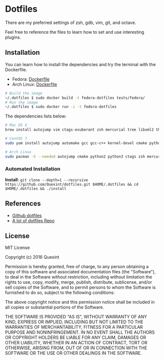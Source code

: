 # Dotfiles

There are my preferred settings of zsh, gdb, vim, git, and octave.

Feel free to reference the files to learn how to set and use interesting plugins.

## Installation

You can learn how to install the dependencies and try the terminal with the Dockerfile.

- Fedora: [Dockerfile](tests/fedora/Dockerfile)
- Arch Linux: [Dockerfile](tests/archlinux/Dockerfile)

```bash
# Build the image
~/.dotfiles $ sudo docker build -t fedora-dotfiles tests/fedora/
# Run the image
~/.dotfiles $ sudo docker run -i -t fedora-dotfiles
```

The dependencies lists below:

```bash
# Mac OS X
brew install autojump vim ctags-exuberant zsh mercurial tree libxml2 thefuck && easy_install pygments

# CentOS 7
sudo yum install autojump automake gcc gcc-c++ kernel-devel cmake python-devel python3-devel cmake ctags zsh hg tree libxml2 git vim vim-X11; easy_install pygments

# Arch Linux
sudo pacman -S --needed autojump cmake python2 python3 ctags zsh mercurial tree cscope python2-setuptools python3-setuptools clang openmp
```

### Automated Installation

**Install**: `git clone --depth=1 --recursive https://github.com/Quexint/dotfiles.git $HOME/.dotfiles && cd $HOME/.dotfiles && ./install`

## References

- [Github dotfiles](https://dotfiles.github.io/)
- [A lot of dotfiles Repo](https://github.com/search?o=desc&q=dotfiles&s=stars&type=Repositories&utf8=%E2%9C%93)

## License

MIT License

Copyright (c) 2016 Quexint

Permission is hereby granted, free of charge, to any person obtaining a copy
of this software and associated documentation files (the "Software"), to deal
in the Software without restriction, including without limitation the rights
to use, copy, modify, merge, publish, distribute, sublicense, and/or sell
copies of the Software, and to permit persons to whom the Software is
furnished to do so, subject to the following conditions:

The above copyright notice and this permission notice shall be included in all
copies or substantial portions of the Software.

THE SOFTWARE IS PROVIDED "AS IS", WITHOUT WARRANTY OF ANY KIND, EXPRESS OR
IMPLIED, INCLUDING BUT NOT LIMITED TO THE WARRANTIES OF MERCHANTABILITY,
FITNESS FOR A PARTICULAR PURPOSE AND NONINFRINGEMENT. IN NO EVENT SHALL THE
AUTHORS OR COPYRIGHT HOLDERS BE LIABLE FOR ANY CLAIM, DAMAGES OR OTHER
LIABILITY, WHETHER IN AN ACTION OF CONTRACT, TORT OR OTHERWISE, ARISING FROM,
OUT OF OR IN CONNECTION WITH THE SOFTWARE OR THE USE OR OTHER DEALINGS IN THE
SOFTWARE.

